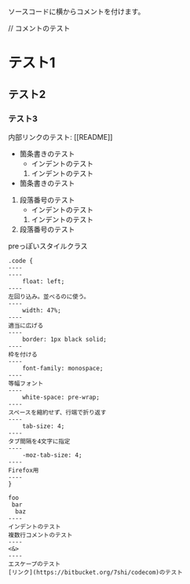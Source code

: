 ソースコードに横からコメントを付けます。

// コメントのテスト

# テスト1
## テスト2
### テスト3

内部リンクのテスト: [[README]]

* 箇条書きのテスト
    * インデントのテスト
    1. インデントのテスト
* 箇条書きのテスト
1. 段落番号のテスト
    * インデントのテスト
    1. インデントのテスト
1. 段落番号のテスト

preっぽいスタイルクラス

```
.code {
----
----
	float: left;
----
左回り込み。並べるのに使う。
----
	width: 47%;
----
適当に広げる
----
	border: 1px black solid;
----
枠を付ける
----
	font-family: monospace;
----
等幅フォント
----
	white-space: pre-wrap;
----
スペースを縮約せず、行端で折り返す
----
	tab-size: 4;
----
タブ間隔を4文字に指定
----
	-moz-tab-size: 4;
----
Firefox用
----
}
```

```
foo
 bar
  baz
----
インデントのテスト
複数行コメントのテスト
----
<&>
----
エスケープのテスト
[リンク](https://bitbucket.org/7shi/codecom)のテスト
```
